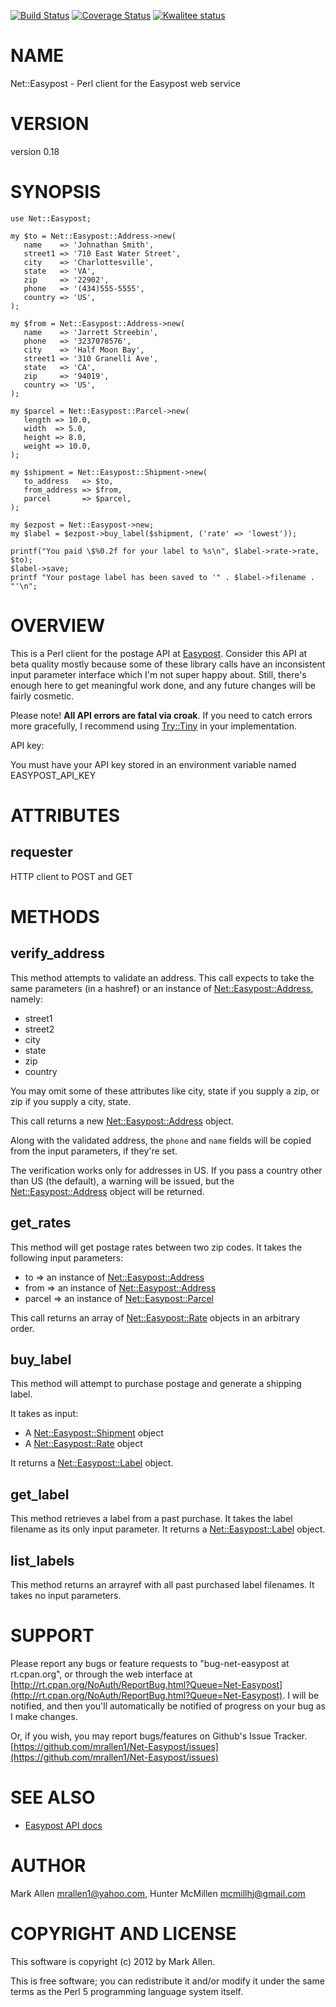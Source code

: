[![Build Status](https://travis-ci.org/mcmillhj/Net-Easypost.svg?branch=master)](https://travis-ci.org/mcmillhj/Net-Easypost)
[![Coverage Status](https://coveralls.io/repos/mcmillhj/Net-Easypost/badge.png?branch=master)](https://coveralls.io/r/mcmillhj/Net-Easypost?branch=master)
[![Kwalitee status](http://cpants.cpanauthors.org/dist/Net-Easypost.png)](http://cpants.charsbar.org/dist/overview/Net-Easypost)

# NAME

Net::Easypost - Perl client for the Easypost web service

# VERSION

version 0.18

# SYNOPSIS

    use Net::Easypost;

    my $to = Net::Easypost::Address->new(
       name    => 'Johnathan Smith',
       street1 => '710 East Water Street',
       city    => 'Charlottesville',
       state   => 'VA',
       zip     => '22902',
       phone   => '(434)555-5555',
       country => 'US',
    );

    my $from = Net::Easypost::Address->new(
       name    => 'Jarrett Streebin',
       phone   => '3237078576',
       city    => 'Half Moon Bay',
       street1 => '310 Granelli Ave',
       state   => 'CA',
       zip     => '94019',
       country => 'US',
    );

    my $parcel = Net::Easypost::Parcel->new(
       length => 10.0,
       width  => 5.0,
       height => 8.0,
       weight => 10.0,
    );

    my $shipment = Net::Easypost::Shipment->new(
       to_address   => $to,
       from_address => $from,
       parcel       => $parcel,
    );

    my $ezpost = Net::Easypost->new;
    my $label = $ezpost->buy_label($shipment, ('rate' => 'lowest'));

    printf("You paid \$%0.2f for your label to %s\n", $label->rate->rate, $to);
    $label->save;
    printf "Your postage label has been saved to '" . $label->filename . "'\n";

# OVERVIEW

This is a Perl client for the postage API at [Easypost](https://www.easypost.com/docs/api). Consider this
API at beta quality mostly because some of these library calls have an inconsistent input
parameter interface which I'm not super happy about. Still, there's enough here to get
meaningful work done, and any future changes will be fairly cosmetic.

Please note! **All API errors are fatal via croak**. If you need to catch errors more gracefully, I
recommend using [Try::Tiny](https://metacpan.org/pod/Try::Tiny) in your implementation.

API key:

You must have your API key stored in an environment variable named 
EASYPOST\_API\_KEY

# ATTRIBUTES

## requester

HTTP client to POST and GET

# METHODS

## verify\_address

This method attempts to validate an address. This call expects to take the same parameters
(in a hashref) or an instance of [Net::Easypost::Address](https://metacpan.org/pod/Net::Easypost::Address), namely:

- street1
- street2
- city
- state
- zip
- country

You may omit some of these attributes like city, state if you supply a zip, or
zip if you supply a city, state.

This call returns a new [Net::Easypost::Address](https://metacpan.org/pod/Net::Easypost::Address) object.

Along with the validated address, the `phone` and `name` fields will be
copied from the input parameters, if they're set.

The verification works only for addresses in US. If you pass a country
other than US (the default), a warning will be issued, but the
[Net::Easypost::Address](https://metacpan.org/pod/Net::Easypost::Address) object will be returned.

## get\_rates

This method will get postage rates between two zip codes. It takes the following input parameters:

- to => an instance of [Net::Easypost::Address](https://metacpan.org/pod/Net::Easypost::Address)
- from => an instance of [Net::Easypost::Address](https://metacpan.org/pod/Net::Easypost::Address)
- parcel => an instance of [Net::Easypost::Parcel](https://metacpan.org/pod/Net::Easypost::Parcel)

This call returns an array of [Net::Easypost::Rate](https://metacpan.org/pod/Net::Easypost::Rate) objects in an arbitrary order.

## buy\_label

This method will attempt to purchase postage and generate a shipping label.

It takes as input:

- A [Net::Easypost::Shipment](https://metacpan.org/pod/Net::Easypost::Shipment) object
- A [Net::Easypost::Rate](https://metacpan.org/pod/Net::Easypost::Rate) object

It returns a [Net::Easypost::Label](https://metacpan.org/pod/Net::Easypost::Label) object.

## get\_label

This method retrieves a label from a past purchase. It takes the label filename as its
only input parameter. It returns a [Net::Easypost::Label](https://metacpan.org/pod/Net::Easypost::Label) object.

## list\_labels

This method returns an arrayref with all past purchased label filenames. It takes no
input parameters.

# SUPPORT

Please report any bugs or feature requests to "bug-net-easypost at
rt.cpan.org", or through the web interface at
[http://rt.cpan.org/NoAuth/ReportBug.html?Queue=Net-Easypost](http://rt.cpan.org/NoAuth/ReportBug.html?Queue=Net-Easypost).  I will
be notified, and then you'll automatically be notified of progress on
your bug as I make changes.

Or, if you wish, you may report bugs/features on Github's Issue Tracker.
[https://github.com/mrallen1/Net-Easypost/issues](https://github.com/mrallen1/Net-Easypost/issues)

# SEE ALSO

- [Easypost API docs](https://www.easypost.com/docs/api)

# AUTHOR

Mark Allen <mrallen1@yahoo.com>, Hunter McMillen <mcmillhj@gmail.com>

# COPYRIGHT AND LICENSE

This software is copyright (c) 2012 by Mark Allen.

This is free software; you can redistribute it and/or modify it under
the same terms as the Perl 5 programming language system itself.
